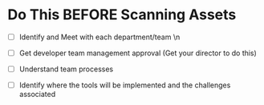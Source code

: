 # Do This BEFORE Scanning Assets

- [ ] Identify and Meet with each department/team \n
- [ ] Get developer team management approval (Get your director to do this)
- [ ] Understand team processes
- [ ] Identify where the tools will be implemented and the challenges associated


